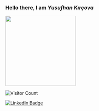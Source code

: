 ### Hello there, I am ***Yusufhan Kırçova***


<div>
     <img src="https://findlaydonnan.files.wordpress.com/2014/02/tumblr_mvv8m3wzei1r9e2uvo1_500.gif" width="220"/>
</div>

![Visitor Count](https://profile-counter.glitch.me/{kircova}/count.svg)


<div id="badges">
  <a href="https://www.linkedin.com/in/yusufhan/">
    <img src="https://img.shields.io/badge/LinkedIn-blue?style=for-the-badge&logo=linkedin&logoColor=white" alt="LinkedIn Badge"/>
  </a>
</div>

<!--
**kircova/kircova** is a ✨ _special_ ✨ repository because its `README.md` (this file) appears on your GitHub profile.

Here are some ideas to get you started:

- 🔭 I’m currently working on ...
- 🌱 I’m currently learning ...
- 👯 I’m looking to collaborate on ...
- 🤔 I’m looking for help with ...
- 💬 Ask me about ...
- 📫 How to reach me: ...
- 😄 Pronouns: ...
- ⚡ Fun fact: ...
-->

